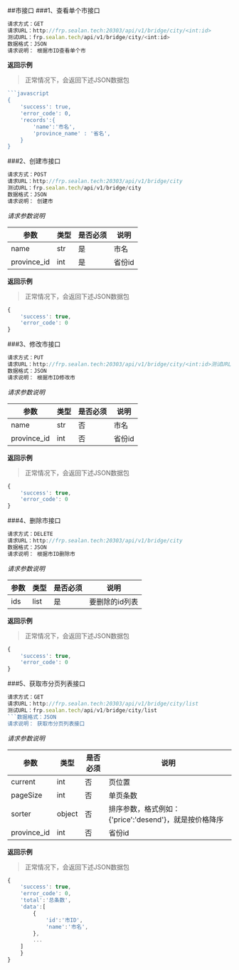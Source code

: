 ##市接口
###1、查看单个市接口
```javascript
请求方式：GET
请求URL：http://frp.sealan.tech:20303/api/v1/bridge/city/<int:id>
测试URL：frp.sealan.tech/api/v1/bridge/city/<int:id>
数据格式：JSON
请求说明： 根据市ID查看单个市
```
**返回示例**
> 正常情况下，会返回下述JSON数据包
```javascript
```javascript
{
	'success': true,
	'error_code': 0,
	'records':{
		'name':'市名',
		'province_name' : '省名',
	}
}
```
###2、创建市接口
```javascript
请求方式：POST
请求URL：http://frp.sealan.tech:20303/api/v1/bridge/city
测试URL：frp.sealan.tech/api/v1/bridge/city
数据格式：JSON
请求说明： 创建市
```
*请求参数说明*

| 参数  | 类型   | 是否必须 | 说明        |
| ----- | ------ | -------- | ----------- |
|name|str|是|市名|
|province_id|int|是|省份id|

**返回示例**
> 正常情况下，会返回下述JSON数据包
```javascript
{
	'success': true,
	'error_code': 0
}
```
###3、修改市接口
```javascript
请求方式：PUT
请求URL：http://frp.sealan.tech:20303/api/v1/bridge/city/<int:id>测试URL：frp.sealan.tech/api/v1/bridge/city/<int:id>
数据格式：JSON
请求说明： 根据市ID修改市
```
*请求参数说明*

| 参数  | 类型   | 是否必须 | 说明        |
| ----- | ------ | -------- | ----------- |
|name|str|否|市名|
|province_id|int|否|省份id|

**返回示例**
> 正常情况下，会返回下述JSON数据包
```javascript
{
	'success': true,
	'error_code': 0
}
```
###4、删除市接口
```javascript
请求方式：DELETE
请求URL：http://frp.sealan.tech:20303/api/v1/bridge/city
数据格式：JSON
请求说明： 根据市ID删除市
```
*请求参数说明*

| 参数  | 类型   | 是否必须 | 说明        |
| ----- | ------ | -------- | ----------- |
|ids|list|是|要删除的id列表|
**返回示例**
> 正常情况下，会返回下述JSON数据包
```javascript
{
	'success': true,
	'error_code': 0
}
```
###5、获取市分页列表接口
```javascript
请求方式：GET
请求URL：http://frp.sealan.tech:20303/api/v1/bridge/city/list
测试URL：frp.sealan.tech/api/v1/bridge/city/list
```数据格式：JSON
请求说明： 获取市分页列表接口
```
*请求参数说明*

| 参数  | 类型   | 是否必须 | 说明        |
| ----- | ------ | -------- | ----------- |
|current|int|否|页位置|
|pageSize|int|否|单页条数|
|sorter|object|否|排序参数，格式例如：{'price':'desend'}，就是按价格降序|
|province_id|int|否|省份id|

**返回示例**
> 正常情况下，会返回下述JSON数据包
```javascript
{
	'success': true,
	'error_code': 0,
	'total':'总条数',
	'data':[
		{
			'id':'市ID',
			'name':'市名',
		},
		...
	]
	}
}
```
